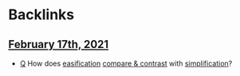 
# Backlinks
## [February 17th, 2021](<February 17th, 2021.md>)
- [Q](<Q.md>) How does [easification](<easification.md>) [compare & contrast](<compare & contrast.md>) with [simplification](<simplification.md>)?

